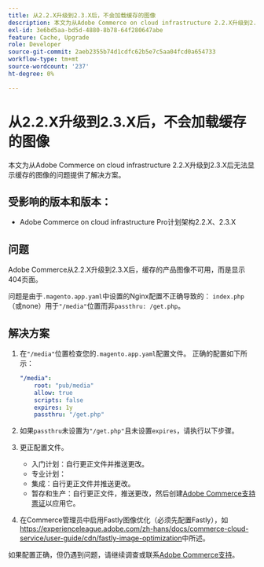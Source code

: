 ```yaml
---
title: 从2.2.X升级到2.3.X后，不会加载缓存的图像
description: 本文为从Adobe Commerce on cloud infrastructure 2.2.X升级到2.3.X后无法显示缓存的图像的问题提供了解决方案。
exl-id: 3e6bd5aa-bd5d-4880-8b78-64f280647abe
feature: Cache, Upgrade
role: Developer
source-git-commit: 2aeb2355b74d1cdfc62b5e7c5aa04fcd0a654733
workflow-type: tm+mt
source-wordcount: '237'
ht-degree: 0%

---
```


# 从2.2.X升级到2.3.X后，不会加载缓存的图像

本文为从Adobe Commerce on cloud infrastructure 2.2.X升级到2.3.X后无法显示缓存的图像的问题提供了解决方案。

## 受影响的版本和版本：

* Adobe Commerce on cloud infrastructure Pro计划架构2.2.X、2.3.X

## 问题

Adobe Commerce从2.2.X升级到2.3.X后，缓存的产品图像不可用，而是显示404页面。

问题是由于`.magento.app.yaml`中设置的Nginx配置不正确导致的： `index.php` （或none）用于`"/media"`位置而非`passthru: /get.php`。

## 解决方案

1. 在`"/media"`位置检查您的`.magento.app.yaml`配置文件。 正确的配置如下所示：

   ```yaml
   "/media":
       root: "pub/media"
       allow: true
       scripts: false
       expires: 1y
       passthru: "/get.php"
   ```

1. 如果`passthru`未设置为`"/get.php"`且未设置`expires`，请执行以下步骤。
1. 更正配置文件。
   * 入门计划：自行更正文件并推送更改。
   * 专业计划：
   * 集成：自行更正文件并推送更改。
   * 暂存和生产：自行更正文件，推送更改，然后创建[Adobe Commerce支持票证](/help/help-center-guide/help-center/magento-help-center-user-guide.md#submit-ticket)以应用它。

1. 在Commerce管理员中启用Fastly图像优化（必须先配置Fastly），如<https://experienceleague.adobe.com/zh-hans/docs/commerce-cloud-service/user-guide/cdn/fastly-image-optimization>中所述。

如果配置正确，但仍遇到问题，请继续调查或联系[Adobe Commerce支持](/help/help-center-guide/help-center/magento-help-center-user-guide.md#submit-ticket)。
